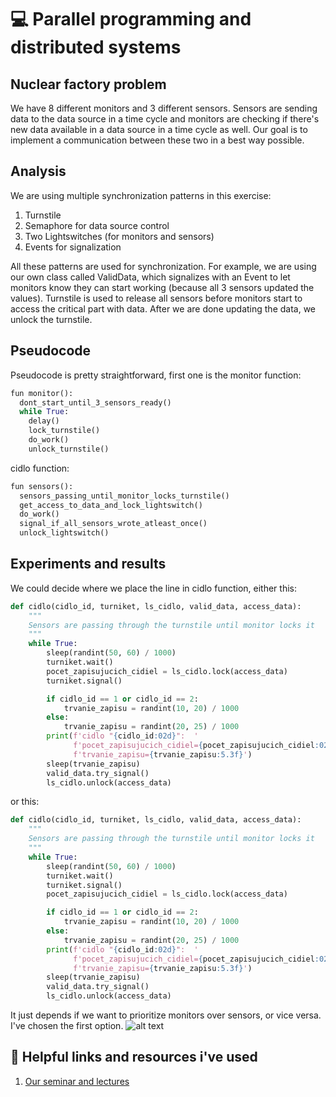 # :computer: Parallel programming and distributed systems
## Nuclear factory problem
We have 8 different monitors and 3 different sensors. Sensors are sending data to the data source in a time cycle and monitors are checking if there's new data available in a data source in a time cycle as well. Our goal is to implement a communication between these two in a best way possible.
## Analysis
We are using multiple synchronization patterns in this exercise:
1. Turnstile
2. Semaphore for data source control
3. Two Lightswitches (for monitors and sensors)
4. Events for signalization

All these patterns are used for synchronization. For example, we are using our own class called ValidData, which signalizes with an Event to let monitors know they can start working (because all 3 sensors updated the values). Turnstile is used to release all sensors before monitors start to access the critical part with data. After we are done updating the data, we unlock the turnstile.

## Pseudocode
Pseudocode is pretty straightforward, first one is the monitor function:
```python
fun monitor():
  dont_start_until_3_sensors_ready()
  while True:
    delay()
    lock_turnstile()
    do_work()
    unlock_turnstile()
```
cidlo function:
```python
fun sensors():
  sensors_passing_until_monitor_locks_turnstile()
  get_access_to_data_and_lock_lightswitch()
  do_work()
  signal_if_all_sensors_wrote_atleast_once()
  unlock_lightswitch()
```
## Experiments and results
We could decide where we place the line in cidlo function, either this:
```python
def cidlo(cidlo_id, turniket, ls_cidlo, valid_data, access_data):
    """
    Sensors are passing through the turnstile until monitor locks it
    """
    while True:
        sleep(randint(50, 60) / 1000)
        turniket.wait()
        pocet_zapisujucich_cidiel = ls_cidlo.lock(access_data)
        turniket.signal()

        if cidlo_id == 1 or cidlo_id == 2:
            trvanie_zapisu = randint(10, 20) / 1000
        else:
            trvanie_zapisu = randint(20, 25) / 1000
        print(f'cidlo "{cidlo_id:02d}":  '
              f'pocet_zapisujucich_cidiel={pocet_zapisujucich_cidiel:02d}, '
              f'trvanie_zapisu={trvanie_zapisu:5.3f}')
        sleep(trvanie_zapisu)
        valid_data.try_signal()
        ls_cidlo.unlock(access_data)
```
or this:
```python
def cidlo(cidlo_id, turniket, ls_cidlo, valid_data, access_data):
    """
    Sensors are passing through the turnstile until monitor locks it
    """
    while True:
        sleep(randint(50, 60) / 1000)
        turniket.wait()
        turniket.signal()
        pocet_zapisujucich_cidiel = ls_cidlo.lock(access_data)

        if cidlo_id == 1 or cidlo_id == 2:
            trvanie_zapisu = randint(10, 20) / 1000
        else:
            trvanie_zapisu = randint(20, 25) / 1000
        print(f'cidlo "{cidlo_id:02d}":  '
              f'pocet_zapisujucich_cidiel={pocet_zapisujucich_cidiel:02d}, '
              f'trvanie_zapisu={trvanie_zapisu:5.3f}')
        sleep(trvanie_zapisu)
        valid_data.try_signal()
        ls_cidlo.unlock(access_data)
```
It just depends if we want to prioritize monitors over sensors, or vice versa. I've chosen the first option.
![alt text](https://i.imgur.com/oM5ssP8.png)
## :scroll: Helpful links and resources i've used
1. [Our seminar and lectures](https://uim.fei.stuba.sk/predmet/i-ppds/)

